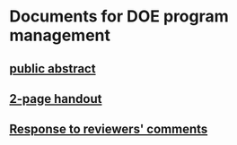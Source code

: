 # Documents for DOE program management

## [public abstract](peterka-public-abstract.pdf)

## [2-page handout](peterka-decaf-handout.pdf)

## [Response to reviewers' comments](peterka-decaf-review-response.pdf)
